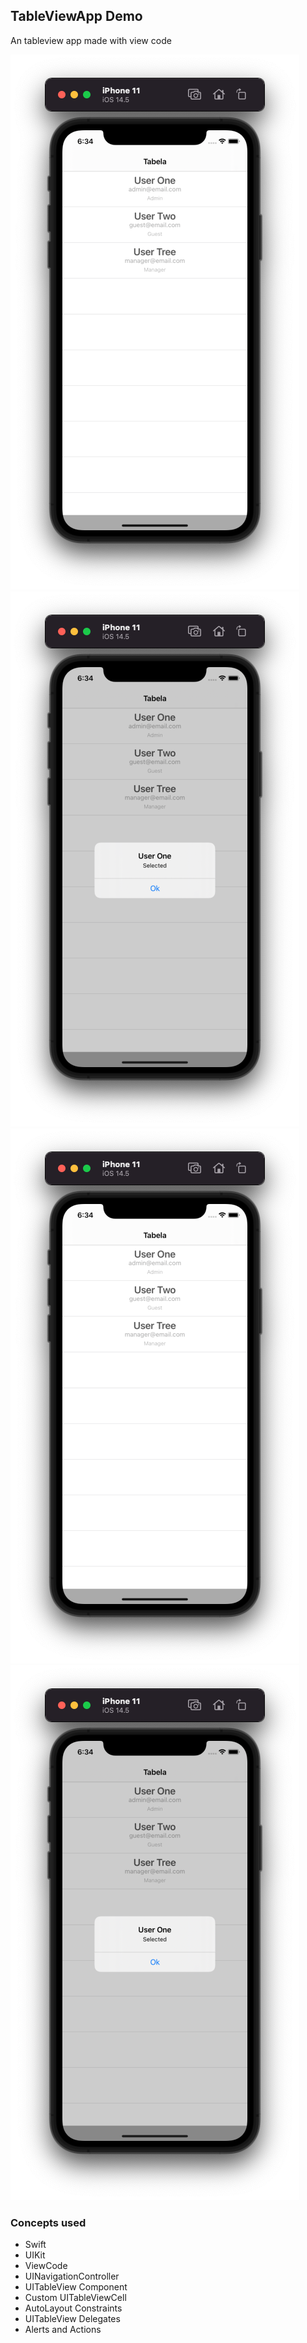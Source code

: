 ## TableViewApp Demo

An tableview app made with view code

<div>
    <img src="images/screen1.png" alt="Screen1"/>
    <img src="images/screen2.png" alt="Screen2"/>
</div>

<div>
    <img src="images/screen1.png" alt="Screen1"/>
    <img src="images/screen2.png" alt="Screen2"/>
</div>

### Concepts used

- Swift
- UIKit
- ViewCode
- UINavigationController
- UITableView Component
- Custom UITableViewCell
- AutoLayout Constraints
- UITableView Delegates
- Alerts and Actions
